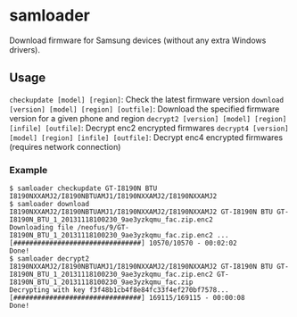 # samloader
Download firmware for Samsung devices (without any extra Windows drivers).
## Usage
`checkupdate [model] [region]`: Check the latest firmware version
`download [version] [model] [region] [outfile]`: Download the specified firmware version for a given phone and region
`decrypt2 [version] [model] [region] [infile] [outfile]`: Decrypt enc2 encrypted firmwares
`decrypt4 [version] [model] [region] [infile] [outfile]`: Decrypt enc4 encrypted firmwares (requires network connection)
### Example
```
$ samloader checkupdate GT-I8190N BTU
I8190NXXAMJ2/I8190NBTUAMJ1/I8190NXXAMJ2/I8190NXXAMJ2
$ samloader download I8190NXXAMJ2/I8190NBTUAMJ1/I8190NXXAMJ2/I8190NXXAMJ2 GT-I8190N BTU GT-I8190N_BTU_1_20131118100230_9ae3yzkqmu_fac.zip.enc2
Downloading file /neofus/9/GT-I8190N_BTU_1_20131118100230_9ae3yzkqmu_fac.zip.enc2 ...
[################################] 10570/10570 - 00:02:02
Done!
$ samloader decrypt2 I8190NXXAMJ2/I8190NBTUAMJ1/I8190NXXAMJ2/I8190NXXAMJ2 GT-I8190N BTU GT-I8190N_BTU_1_20131118100230_9ae3yzkqmu_fac.zip.enc2 GT-I8190N_BTU_1_20131118100230_9ae3yzkqmu_fac.zip
Decrypting with key f3f48b1cb4f8e84fc33f4ef270bf7578...
[################################] 169115/169115 - 00:00:08
Done!
```
